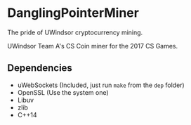 # DanglingPointerMiner
The pride of UWindsor cryptocurrency mining.

UWindsor Team A's CS Coin miner for the 2017 CS Games.

## Dependencies

* uWebSockets (Included, just run `make` from the `dep` folder)
* OpenSSL (Use the system one)
* Libuv
* zlib
* C++14
